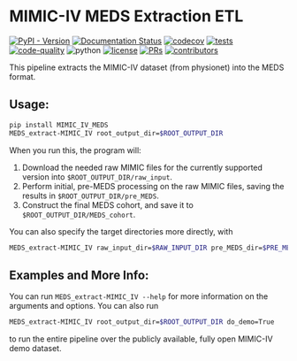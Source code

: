 # MIMIC-IV MEDS Extraction ETL

[![PyPI - Version](https://img.shields.io/pypi/v/MIMIC-IV-MEDS)](https://pypi.org/project/MIMIC-IV-MEDS/)
[![Documentation Status](https://readthedocs.org/projects/meds-transforms/badge/?version=latest)](https://meds-transforms.readthedocs.io/en/latest/?badge=latest)
[![codecov](https://codecov.io/gh/mmcdermott/MIMIC_IV_MEDS/graph/badge.svg?token=E7H6HKZV3O)](https://codecov.io/gh/mmcdermott/MIMIC_IV_MEDS)
[![tests](https://github.com/mmcdermott/MIMIC_IV_MEDS/actions/workflows/tests.yaml/badge.svg)](https://github.com/mmcdermott/MIMIC_IV_MEDS/actions/workflows/tests.yml)
[![code-quality](https://github.com/mmcdermott/MIMIC_IV_MEDS/actions/workflows/code-quality-main.yaml/badge.svg)](https://github.com/mmcdermott/MIMIC_IV_MEDS/actions/workflows/code-quality-main.yaml)
![python](https://img.shields.io/badge/-Python_3.12-blue?logo=python&logoColor=white)
[![license](https://img.shields.io/badge/License-MIT-green.svg?labelColor=gray)](https://github.com/mmcdermott/MIMIC_IV_MEDS#license)
[![PRs](https://img.shields.io/badge/PRs-welcome-brightgreen.svg)](https://github.com/mmcdermott/MIMIC_IV_MEDS/pulls)
[![contributors](https://img.shields.io/github/contributors/mmcdermott/MIMIC_IV_MEDS.svg)](https://github.com/mmcdermott/MIMIC_IV_MEDS/graphs/contributors)

This pipeline extracts the MIMIC-IV dataset (from physionet) into the MEDS format.

## Usage:

```bash
pip install MIMIC_IV_MEDS
MEDS_extract-MIMIC_IV root_output_dir=$ROOT_OUTPUT_DIR
```

When you run this, the program will:

1. Download the needed raw MIMIC files for the currently supported version into
    `$ROOT_OUTPUT_DIR/raw_input`.
2. Perform initial, pre-MEDS processing on the raw MIMIC files, saving the results in
    `$ROOT_OUTPUT_DIR/pre_MEDS`.
3. Construct the final MEDS cohort, and save it to `$ROOT_OUTPUT_DIR/MEDS_cohort`.

You can also specify the target directories more directly, with

```bash
MEDS_extract-MIMIC_IV raw_input_dir=$RAW_INPUT_DIR pre_MEDS_dir=$PRE_MEDS_DIR MEDS_cohort_dir=$MEDS_COHORT_DIR
```

## Examples and More Info:

You can run `MEDS_extract-MIMIC_IV --help` for more information on the arguments and options. You can also run

```bash
MEDS_extract-MIMIC_IV root_output_dir=$ROOT_OUTPUT_DIR do_demo=True
```

to run the entire pipeline over the publicly available, fully open MIMIC-IV demo dataset.
